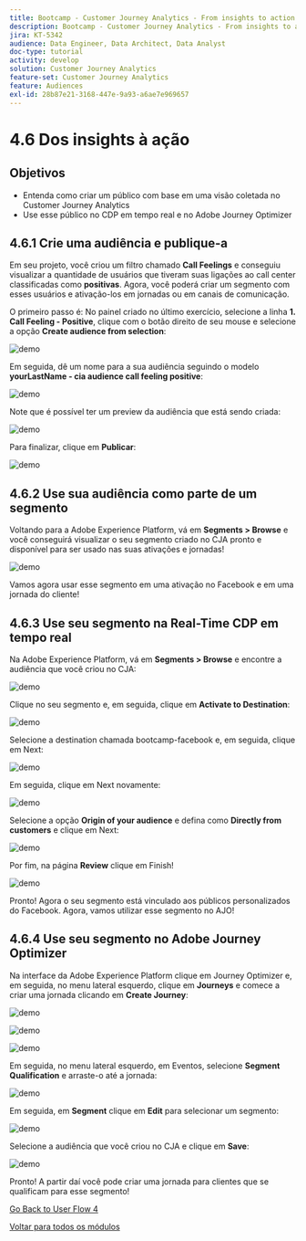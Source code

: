 ```yaml
---
title: Bootcamp - Customer Journey Analytics - From insights to action - Brazil
description: Bootcamp - Customer Journey Analytics - From insights to action - Brazil
jira: KT-5342
audience: Data Engineer, Data Architect, Data Analyst
doc-type: tutorial
activity: develop
solution: Customer Journey Analytics
feature-set: Customer Journey Analytics
feature: Audiences
exl-id: 28b87e21-3168-447e-9a93-a6ae7e969657
---
```

# 4.6 Dos insights à ação

## Objetivos

- Entenda como criar um público com base em uma visão coletada no Customer Journey Analytics
- Use esse público no CDP em tempo real e no Adobe Journey Optimizer

## 4.6.1 Crie uma audiência e publique-a

Em seu projeto, você criou um filtro chamado **Call Feelings** e conseguiu visualizar a quantidade de usuários que tiveram suas ligações ao call center classificadas como **positivas**. Agora, você poderá criar um segmento com esses usuários e ativação-los em jornadas ou em canais de comunicação.

O primeiro passo é: No painel criado no último exercício, selecione a linha **1. Call Feeling - Positive**, clique com o botão direito de seu mouse e selecione a opção **Create audience from selection**:

![demo](./images/aud1.png)

Em seguida, dê um nome para a sua audiência seguindo o modelo **yourLastName - cia audience call feeling positive**:

![demo](./images/aud2.png)

Note que é possível ter um preview da audiência que está sendo criada:

![demo](./images/aud3.png)

Para finalizar, clique em **Publicar**:

![demo](./images/aud4.png)

## 4.6.2 Use sua audiência como parte de um segmento

Voltando para a Adobe Experience Platform, vá em **Segments > Browse** e você conseguirá visualizar o seu segmento criado no CJA pronto e disponível para ser usado nas suas ativações e jornadas!

![demo](./images/aud5.png)

Vamos agora usar esse segmento em uma ativação no Facebook e em uma jornada do cliente!

## 4.6.3 Use seu segmento na Real-Time CDP em tempo real

Na Adobe Experience Platform, vá em **Segments > Browse** e encontre a audiência que você criou no CJA:

![demo](./images/aud6.png)

Clique no seu segmento e, em seguida, clique em **Activate to Destination**:

![demo](./images/aud7.png)

Selecione a destination chamada bootcamp-facebook e, em seguida, clique em Next:

![demo](./images/aud8.png)

Em seguida, clique em Next novamente:

![demo](./images/aud9.png)

Selecione a opção **Origin of your audience** e defina como **Directly from customers** e clique em Next:

![demo](./images/aud10.png)

Por fim, na página **Review** clique em Finish!

![demo](./images/aud11.png)

Pronto! Agora o seu segmento está vinculado aos públicos personalizados do Facebook.
Agora, vamos utilizar esse segmento no AJO!

## 4.6.4 Use seu segmento no Adobe Journey Optimizer

Na interface da Adobe Experience Platform clique em Journey Optimizer e, em seguida, no menu lateral esquerdo, clique em **Journeys** e comece a criar uma jornada clicando em **Create Journey**:

![demo](./images/aud20.png)

![demo](./images/aud21.png)

![demo](./images/aud22.png)

Em seguida, no menu lateral esquerdo, em Eventos, selecione **Segment Qualification** e arraste-o até a jornada:

![demo](./images/aud23.png)

Em seguida, em **Segment** clique em **Edit** para selecionar um segmento:

![demo](./images/aud24.png)

Selecione a audiência que você criou no CJA e clique em **Save**:

![demo](./images/aud25.png)

Pronto! A partir daí você pode criar uma jornada para clientes que se qualificam para esse segmento!

[Go Back to User Flow 4](./uc4.md)

[Voltar para todos os módulos](./../../overview.md)
